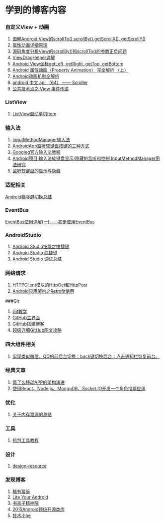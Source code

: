 
# 学到的博客内容


### 自定义View + 动画
1. [ 图解Android View的scrollTo(),scrollBy(),getScrollX(), getScrollY() ][1]
2. [属性动画详细原理][2]
3. [源码角度分析View的scrollBy()和scrollTo()的参数正负问题][3]
4. [ViewDragHelper详解][4]
5. [Android View坐标getLeft, getRight, getTop, getBottom][5]
6. [Android 属性动画（Property Animation） 完全解析 （上）][6]
7. [Android动画机制全解析][7]
7. [android 中文 api （64） —— Scroller][8]
8. [公共技术点之 View 事件传递][9]

### ListView 
1. [ListView自动单机Item][10]

### 输入法
1. [InputMethodManager输入法][11]
2. [AndroidApp监听软键盘按键的三种方式][12]
3. [Googleg官方输入法教程][13]
4. [Android项目:输入法软键盘显示/隐藏的监听和控制,InputMethodManager用法研究][14]
5. [监听软键盘的显示与隐藏][15]

### 适配相关
[Android横竖屏切换总结][16]

### EventBus 
[EventBus使用详解(一)——初步使用EventBus][17]

### AndroidStudio
1. [Android Studio技能之快捷键][18]
2. [Android Studio 快捷键][19]
3. [Android Studio  调试总结](http://www.cnblogs.com/firstcsharp/p/4333264.html)

### 网络请求
1. [HTTPClient模块的HttpGet和HttpPost][20]
2. [ Android应用架构之Retrofit使用](http://blog.csdn.net/liuhongwei123888/article/details/50375283)

###Git
1. [Git教学][21]
2. [GitHub主界面][22]
3. [GitHub搭建博客](http://blog.csdn.net/u012995964/article/details/50152261)
4. [超级详细GitHub图文攻略](http://blog.csdn.net/vipzjyno1/article/details/22098621)

### 四大组件相关
1. [实现类似微信，QQ的前后台切换：back键切换后台；点击通知栏恢复前台。](http://blog.csdn.net/sddyljsx/article/details/41390169)
### 经典文章	
1. [饿了么移动APP的架构演进](https://mp.weixin.qq.com/s?__biz=MzAxNDUwMzU3Mw==&mid=401044540&idx=1&sn=24b7d8fb655ae6dd5d989d0cb3c08e90)
2. [使用React、Node.js、MongoDB、Socket.IO开发一个角色投票应用](http://idlelife.org/archives/977)

### 优化
1. [关于内存泄漏的总结](http://blog.xuanzhangjiong.xyz/2016/03/01/Android%E5%86%85%E5%AD%98%E6%B3%84%E6%BC%8F%E6%80%BB%E7%BB%93/)

### 工具
1. [抓包工具教程](http://www.cnblogs.com/TankXiao/archive/2012/02/06/2337728.html#quickexec)

### 设计
1. [design-resource](https://github.com/timmy3131/design-resource)

### 发现博客
1. [稀有猿诉][23]
2. [Lite Your Android ](http://litesuits.com/?f=zybl)
3. [书呆子精神院](http://www.pedant.cn/)
4. [2015Android顶级开源类库](http://gold.xitu.io/entry/56cbde8ea3413100540bb7ef)
5. [技术小he](http://droidyue.com/blog/2016/03/13/learning-threadlocal-in-java/)


  [1]: http://blog.csdn.net/bigconvience/article/details/26697645 

  [2]: http://www.cnblogs.com/mengdd/p/3301256.html 

  [3]: http://blog.csdn.net/xplee0576/article/details/24242383 

  [4]: http://www.cnblogs.com/lqstayreal/p/4500219.html 

  [5]: http://www.cnblogs.com/zhengbeibei/archive/2013/05/07/3065999.html 

  [6]: http://blog.csdn.net/lmj623565791/article/details/38067475 

  [7]: http://www.admin10000.com/document/4926.html
  [8]: www.cnblogs.com/over140/archive/2010/12/16/1907528.html 

  [9]: http://a.codekk.com/detail/Android/Trinea/%E5%85%AC%E5%85%B1%E6%8A%80%E6%9C%AF%E7%82%B9%E4%B9%8B%20View%20%E4%BA%8B%E4%BB%B6%E4%BC%A0%E9%80%92
  [10]: http://stackoverflow.com/questions/8094268/android-listview-performitemclick
  [11]: http://www.cnblogs.com/over140/archive/2011/03/04/1970517.html 

  [12]: http://www.2cto.com/kf/201402/276814.html
  [13]: http://hukai.me/android-training-course-in-chinese/input/keyboard-input/type.html
  [14]: http://blog.csdn.net/harvic880925/article/details/40660137 

  [15]: http://toughcoder.net/blog/2015/10/09/android-trick-detect-soft-keyboard-show-slash-hide/
  [16]: http://blog.csdn.net/jiangxinyu/article/details/8600407 

  [17]: http://blog.csdn.net/harvic880925/article/details/40660137html 

  [18]: http://toughcoder.net/blog/2015/09/07/tricks-of-android-studio-shortcuts/
  [19]: http://blog.csdn.net/altair86/article/details/8972178 

  [20]: http://blog.csdn.net/caesardadi/article/details/8621595 

  [21]: http://www.liaoxuefeng.com/wiki/0013739516305929606dd18361248578c67b8067c8c017b000/0013743256916071d599b3aed534aaab22a0db6c4e07fd0000
  [22]: http://blog.csdn.net/renfufei/article/details/41647973 

  [23]: http://toughcoder.net/
